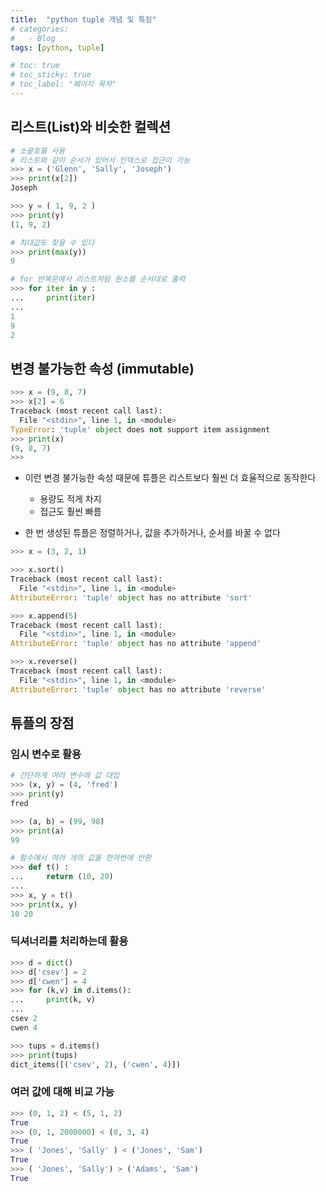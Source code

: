 ```yaml
---
title:  "python tuple 개념 및 특징"
# categories:
#   - Blog
tags: [python, tuple]

# toc: true
# toc_sticky: true
# toc_label: "페이지 목차"
---
```


## 리스트(List)와 비슷한 컬렉션

```python
# 소괄호를 사용
# 리스트와 같이 순서가 있어서 인덱스로 접근이 가능
>>> x = ('Glenn', 'Sally', 'Joseph')
>>> print(x[2])
Joseph

>>> y = ( 1, 9, 2 )
>>> print(y)
(1, 9, 2)

# 최대값도 찾을 수 있다
>>> print(max(y))
9

# for 반복문에서 리스트처럼 원소를 순서대로 출력
>>> for iter in y :
...     print(iter)
...
1
9
2
```

## 변경 불가능한 속성 (immutable)

```python
>>> x = (9, 8, 7)
>>> x[2] = 6
Traceback (most recent call last):
  File "<stdin>", line 1, in <module>
TypeError: 'tuple' object does not support item assignment
>>> print(x)
(9, 8, 7)
>>>
```

+ 이런 변경 불가능한 속성 때문에 튜플은 리스트보다 훨씬 더 효율적으로 동작한다
  + 용량도 적게 차지
  + 접근도 훨씬 빠름

+ 한 번 생성된 튜플은 정렬하거나, 값을 추가하거나, 순서를 바꿀 수 없다

```python
>>> x = (3, 2, 1)

>>> x.sort()
Traceback (most recent call last):
  File "<stdin>", line 1, in <module>
AttributeError: 'tuple' object has no attribute 'sort'

>>> x.append(5)
Traceback (most recent call last):
  File "<stdin>", line 1, in <module>
AttributeError: 'tuple' object has no attribute 'append'

>>> x.reverse()
Traceback (most recent call last):
  File "<stdin>", line 1, in <module>
AttributeError: 'tuple' object has no attribute 'reverse'
```

## 튜플의 장점

### 임시 변수로 활용

```python
# 간단하게 여러 변수에 값 대입
>>> (x, y) = (4, 'fred')
>>> print(y)
fred

>>> (a, b) = (99, 98)
>>> print(a)
99

# 함수에서 여러 개의 값을 한꺼번에 반환
>>> def t() :
...     return (10, 20)
...
>>> x, y = t()
>>> print(x, y)
10 20
```

### 딕셔너리를 처리하는데 활용

```python
>>> d = dict()
>>> d['csev'] = 2
>>> d['cwen'] = 4
>>> for (k,v) in d.items():
...     print(k, v)
...
csev 2
cwen 4

>>> tups = d.items()
>>> print(tups)
dict_items([('csev', 2), ('cwen', 4)])
```

### 여러 값에 대해 비교 가능

```python
>>> (0, 1, 2) < (5, 1, 2)
True
>>> (0, 1, 2000000) < (0, 3, 4)
True
>>> ( 'Jones', 'Sally' ) < ('Jones', 'Sam')
True
>>> ( 'Jones', 'Sally') > ('Adams', 'Sam')
True
```
